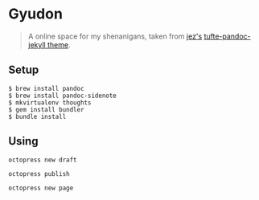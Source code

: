 # Gyudon

> A online space for my shenanigans, taken from [jez's](https://www.github.com/jez) [tufte-pandoc-jekyll theme](https://github.com/jez/tufte-pandoc-jekyll).

## Setup

```
$ brew install pandoc
$ brew install pandoc-sidenote
$ mkvirtualenv thoughts
$ gem install bundler
$ bundle install
```

## Using

```
octopress new draft

octopress publish

octopress new page
```

